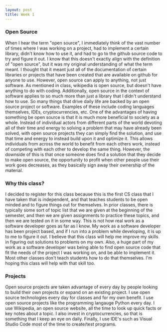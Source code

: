 ```yaml
---
layout: post
title: Week 1
---
```


### Open Source

When I hear the term "open source", I immediately think of the vast number of times where I was working on a project, had to implement a certain library, didn't know how to use it, and had to go to the github source code to try and figure it out. I know that this doesn't exactly align with the definition of "open source", but it was my original understanding of what the term meant. I thought that it meant just all of the documentation of certain libraries or projects that have been created that are available on github for anyone to use. However, open source can apply to anything, not just software. As mentioned in class, wikipedia is open source, but doesn't have anything to do with coding. Additionally, open source in the context of software applies to so much more than just a library that I didn't understand how to use. So many things that drive daily life are backed by an open source project or software. Examples of these include coding languages themselves, IDEs, cryptocurrencies, etc. One of the advantages of having something be open source is that it is much more beneficial to society as a whole. Instead of individual actors from different parts of the world devoting all of their time and energy to solving a problem that may have already been solved, with open source projects they can simply find the solution, and use that time and energy to instead build upon it and optimize it. This allows individuals from across the world to benefit from each others work, instead of competing with each other to develop the same thing. However, the downside of this is that once someone does find a solution that they decide to make open source, the opportunity to profit when other people use their work goes decreases, as they basically sign away their ownership of the material. 

### Why this class? 

I decided to register for this class because this is the first CS class that I have taken that is independent, and that teaches students to be open minded and to figure things out for themselves. In prior classes, there is typically some sort of topic list that we are given at the beginning of the semester, and then we are given assignments to practice these topics, and then we are tested on it in some way. This is not how real work as a software developer goes as far as I know. My work as a software developer has been project based, and if I run into a problem while developing, it is up to me to figure it out. I believe that this class will help me improve my skills in figuring out solutions to problems on my own. Also, a huge part of my work as a software developer was being able to find open source code that fit the needs of the project I was working on, and be able to implement it. Most other classes don't teach students how to do that themselves. I'm hoping this class will help with that skill too. 

### Projects

Open source projects are taken advantage of every day by people looking to build their own projects or expand on an existing project. I use open source technologies every day for classes and for my own benefit. I use open source projects like the programming langauge Python every day. I use Wikipedia, an open source website, all the time to look up quick facts or key notes about a topic. I also invest in cryptocurrencies, so that is something that I keep an eye on daily. Finally, I use IDE's such as Visual Studio Code most of the time to create/test programs. 

